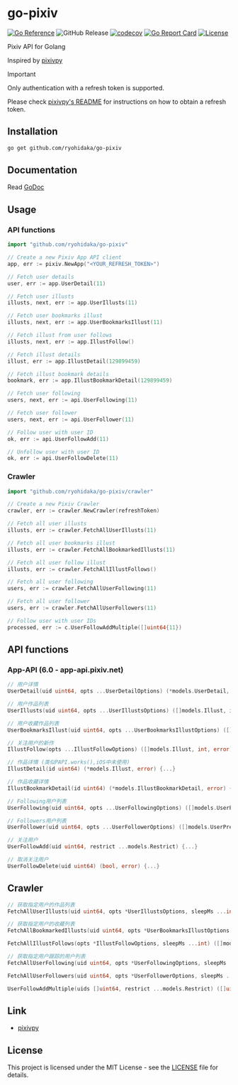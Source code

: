 # go-pixiv

[![Go Reference](https://pkg.go.dev/badge/github.com/ryohidaka/go-pixiv.svg)](https://pkg.go.dev/github.com/ryohidaka/go-pixiv)
![GitHub Release](https://img.shields.io/github/v/release/ryohidaka/go-pixiv)
[![codecov](https://codecov.io/gh/ryohidaka/go-pixiv/graph/badge.svg?token=Q7U8FMv9bn)](https://codecov.io/gh/ryohidaka/go-pixiv)
[![Go Report Card](https://goreportcard.com/badge/github.com/ryohidaka/go-pixiv)](https://goreportcard.com/report/github.com/ryohidaka/go-pixiv)
[![License](https://img.shields.io/badge/license-MIT-blue.svg)](https://opensource.org/licenses/MIT)

Pixiv API for Golang

Inspired by [pixivpy](https://github.com/upbit/pixivpy/tree/master)

> [!IMPORTANT]
> Only authentication with a refresh token is supported.
>
> Please check [pixivpy's README](https://github.com/upbit/pixivpy/tree/master) for instructions on how to obtain a refresh token.

## Installation

```bash
go get github.com/ryohidaka/go-pixiv
```

## Documentation

Read [GoDoc](https://pkg.go.dev/github.com/ryohidaka/go-pixiv)

## Usage

### API functions

```go
import "github.com/ryohidaka/go-pixiv"

// Create a new Pixiv App API client
app, err := pixiv.NewApp("<YOUR_REFRESH_TOKEN>")

// Fetch user details
user, err := app.UserDetail(11)

// Fetch user illusts
illusts, next, err := app.UserIllusts(11)

// Fetch user bookmarks illust
illusts, next, err := app.UserBookmarksIllust(11)

// Fetch illust from user follows
illusts, next, err := app.IllustFollow()

// Fetch illust details
illust, err := app.IllustDetail(129899459)

// Fetch illust bookmark details
bookmark, err := app.IllustBookmarkDetail(129899459)

// Fetch user following
users, next, err := api.UserFollowing(11)

// Fetch user follower
users, next, err := api.UserFollower(11)

// Follow user with user ID
ok, err := api.UserFollowAdd(11)

// Unfollow user with user ID
ok, err := api.UserFollowDelete(11)
```

### Crawler

```go
import "github.com/ryohidaka/go-pixiv/crawler"

// Create a new Pixiv Crawler
crawler, err := crawler.NewCrawler(refreshToken)

// Fetch all user illusts
illusts, err := crawler.FetchAllUserIllusts(11)

// Fetch all user bookmarks illust
illusts, err := crawler.FetchAllBookmarkedIllusts(11)

// Fetch all user follow illust
illusts, err := crawler.FetchAllIllustFollows()

// Fetch all user following
users, err := crawler.FetchAllUserFollowing(11)

// Fetch all user follower
users, err := crawler.FetchAllUserFollowers(11)

// Follow user with user IDs
processed, err := c.UserFollowAddMultiple([]uint64{11})
```

## API functions

### App-API (6.0 - app-api.pixiv.net)

```go
// 用户详情
UserDetail(uid uint64, opts ...UserDetailOptions) (*models.UserDetail, error) {...}

// 用户作品列表
UserIllusts(uid uint64, opts ...UserIllustsOptions) ([]models.Illust, int, error) {...}

// 用户收藏作品列表
UserBookmarksIllust(uid uint64, opts ...UserBookmarksIllustOptions) ([]models.Illust, int, error) {...}

// 关注用户的新作
IllustFollow(opts ...IllustFollowOptions) ([]models.Illust, int, error) {...}

// 作品详情 (类似PAPI.works(),iOS中未使用)
IllustDetail(id uint64) (*models.Illust, error) {...}

// 作品收藏详情
IllustBookmarkDetail(id uint64) (*models.IllustBookmarkDetail, error) {...}

// Following用户列表
UserFollowing(uid uint64, opts ...UserFollowingOptions) ([]models.UserPreview, int, error) {...}

// Followers用户列表
UserFollower(uid uint64, opts ...UserFollowerOptions) ([]models.UserPreview, int, error) {...}

// 关注用户
UserFollowAdd(uid uint64, restrict ...models.Restrict) {...}

// 取消关注用户
UserFollowDelete(uid uint64) (bool, error) {...}
```

## Crawler

```go
// 获取指定用户的作品列表
FetchAllUserIllusts(uid uint64, opts *UserIllustsOptions, sleepMs ...int) ([]models.Illust, error)

// 获取指定用户的收藏列表
FetchAllBookmarkedIllusts(uid uint64, opts *UserBookmarksIllustOptions, sleepMs ...int) ([]models.Illust, error)

FetchAllIllustFollows(opts *IllustFollowOptions, sleepMs ...int) ([]models.Illust, error)

// 获取指定用户跟踪的用户列表
FetchAllUserFollowing(uid uint64, opts *UserFollowingOptions, sleepMs ...int) ([]models.UserPreview, error)

FetchAllUserFollowers(uid uint64, opts *UserFollowerOptions, sleepMs ...int) ([]models.UserPreview, error)

UserFollowAddMultiple(uids []uint64, restrict ...models.Restrict) ([]uint64, error)
```

## Link

- [pixivpy](https://github.com/upbit/pixivpy/tree/master)

## License

This project is licensed under the MIT License - see the [LICENSE](LICENSE) file for details.
